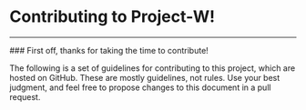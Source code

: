 <h1>Contributing to Project-W!</h1>
<hr>
### First off, thanks for taking the time to contribute! 

The following is a set of guidelines for contributing to this project, which are hosted on GitHub. These are mostly guidelines, not rules. Use your best judgment, and feel free to propose changes to this document in a pull request.
